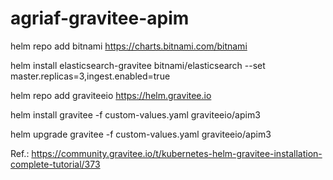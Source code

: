 # agriaf-gravitee-apim

helm repo add bitnami https://charts.bitnami.com/bitnami

helm install elasticsearch-gravitee bitnami/elasticsearch --set master.replicas=3,ingest.enabled=true

helm repo add graviteeio https://helm.gravitee.io

helm install gravitee -f custom-values.yaml graviteeio/apim3

helm upgrade gravitee -f custom-values.yaml graviteeio/apim3

Ref.:
https://community.gravitee.io/t/kubernetes-helm-gravitee-installation-complete-tutorial/373
